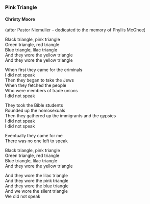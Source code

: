 ### Pink Triangle
#### Christy Moore
(after Pastor Niemuller – dedicated to the memory of Phyllis McGhee)

Black triangle, pink triangle  
Green triangle, red triangle  
Blue triangle, lilac triangle  
And they wore the yellow triangle  
And they wore the yellow triangle

When first they came for the criminals  
I did not speak  
Then they began to take the Jews  
When they fetched the people  
Who were members of trade unions  
I did not speak

They took the Bible students  
Rounded up the homosexuals  
Then they gathered up the immigrants and the gypsies  
I did not speak  
I did not speak

Eventually they came for me  
There was no one left to speak

Black triangle, pink triangle  
Green triangle, red triangle  
Blue triangle, lilac triangle  
And they wore the yellow triangle

And they wore the lilac triangle  
And they wore the pink triangle  
And they wore the blue triangle  
And we wore the silent triangle  
We did not speak

